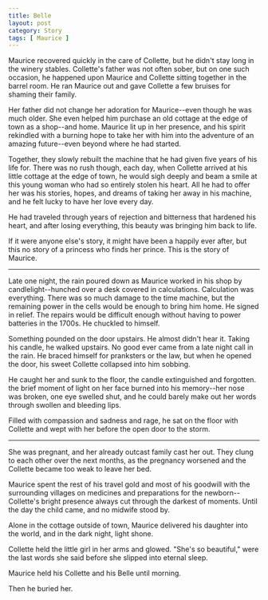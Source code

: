 ```yaml
---
title: Belle
layout: post
category: Story
tags: [ Maurice ]
---
```

Maurice recovered quickly in the care of Collette, but he didn't stay long in the winery stables. Collette's father was not often sober, but on one such occasion, he happened upon Maurice and Collette sitting together in the barrel room. He ran Maurice out and gave Collette a few bruises for shaming their family.

<!-- more -->

Her father did not change her adoration for Maurice--even though he was much older. She even helped him purchase an old cottage at the edge of town as a shop--and home. Maurice lit up in her presence, and his spirit rekindled with a burning hope to take her with him into the adventure of an amazing future--even beyond where he had started.

Together, they slowly rebuilt the machine that he had given five years of his life for. There was no rush though, each day, when Collette arrived at his little cottage at the edge of town, he would sigh deeply and beam a smile at this young woman who had so entirely stolen his heart. All he had to offer her was his stories, hopes, and dreams of taking her away in his machine, and he felt lucky to have her love every day.

He had traveled through years of rejection and bitterness that hardened his heart, and after losing everything, this beauty was bringing him back to life.

If it were anyone else's story, it might have been a happily ever after, but this no story of a princess who finds her prince. This is the story of Maurice.

* * *

Late one night, the rain poured down as Maurice worked in his shop by candlelight--hunched over a desk covered in calculations. Calculation was everything. There was so much damage to the time machine, but the remaining power in the cells would be enough to bring him home. He signed in relief. The repairs would be difficult enough without having to power batteries in the 1700s. He chuckled to himself.

Something pounded on the door upstairs. He almost didn't hear it. Taking his candle, he walked upstairs. No good ever came from a late night call in the rain. He braced himself for pranksters or the law, but when he opened the door, his sweet Collette collapsed into him sobbing.

He caught her and sunk to the floor, the candle extinguished and forgotten. the brief moment of light on her face burned into his memory--her nose was broken, one eye swelled shut, and he could barely make out her words through swollen and bleeding lips.

Filled with compassion and sadness and rage, he sat on the floor with Collette and wept with her before the open door to the storm.

* * *

She was pregnant, and her already outcast family cast her out. They clung to each other over the next months, as the pregnancy worsened and the Collette became too weak to leave her bed.

Maurice spent the rest of his travel gold and most of his goodwill with the surrounding villages on medicines and preparations for the newborn--Collette's bright presence always cut through the darkest of moments. Until the day the child came, and no midwife stood by.

Alone in the cottage outside of town, Maurice delivered his daughter into the world, and in the dark night, light shone.

Collette held the little girl in her arms and glowed. "She's so beautiful," were the last words she said before she slipped into eternal sleep.

Maurice held his Collette and his Belle until morning.

Then he buried her.